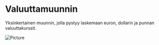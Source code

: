 # Valuuttamuunnin
Yksinkertainen muunnin, jolla pystyy laskemaan euron, dollarin ja punnan valuuttakurssit.

![Picture](https://user-images.githubusercontent.com/64441448/80658485-e3334a80-8a8e-11ea-9907-00f1fdabb9fd.png "Pic")
